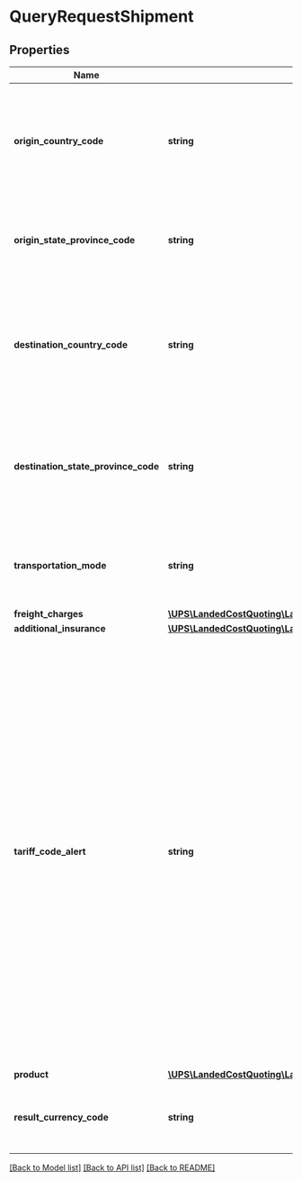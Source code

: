 # QueryRequestShipment

## Properties
Name | Type | Description | Notes
------------ | ------------- | ------------- | -------------
**origin_country_code** | **string** | Two-character ISO country or territory code where the items shipped from. Cannot be the same as destination country or territory code. | 
**origin_state_province_code** | **string** | State/Province Code of origin country. Required if the    origin country is Canada CA or Brazil BR. | [optional] 
**destination_country_code** | **string** | Two-character ISO code ISO country or territory code where the items    shipped to. Cannot be the same as origin country or territory code. | 
**destination_state_province_code** | **string** | State/Province Code of destination country or territory. Required if    the destination country is Canada CA or Brazil BR. | [optional] 
**transportation_mode** | **string** | Valid values: 1 - Air 2 - Ground 3 - Rail 4 -?? Ocean If    not specified, default to Air. | [optional] 
**freight_charges** | [**\UPS\LandedCostQuoting\LandedCostQuoting\ShipmentFreightCharges**](ShipmentFreightCharges.md) |  | [optional] 
**additional_insurance** | [**\UPS\LandedCostQuoting\LandedCostQuoting\ShipmentAdditionalInsurance**](ShipmentAdditionalInsurance.md) |  | [optional] 
**tariff_code_alert** | **string** | Contains the indicator for global Tariff Code Alerts. 0 &#x3D; true, send tariff code alerts for all tariff codes in the request. 1 &#x3D; false, do not send tariff code alerts for any of the tariff codes in the request. This indicator setting supersedes the TariffCodeAlert settings in individual Product Type elements. Note: by setting this value to 1 false, you will not receive Tariff Code Alerts for the products in the request.  Note: Invalid values will result in the value being set to true. | [optional] 
**product** | [**\UPS\LandedCostQuoting\LandedCostQuoting\ShipmentProduct[]**](ShipmentProduct.md) |  | 
**result_currency_code** | **string** | Currency code for the Landed Cost quote. Must be    three-character ISO code. | [optional] 

[[Back to Model list]](../../README.md#documentation-for-models) [[Back to API list]](../../README.md#documentation-for-api-endpoints) [[Back to README]](../../README.md)


